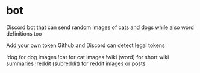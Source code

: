 # bot
Discord bot that can send random images of cats and dogs while also word definitions too


Add your own token
Github and Discord can detect legal tokens

!dog for dog images
!cat for cat images
!wiki (word) for short wiki summaries
!reddit (subreddit) for reddit images or posts

